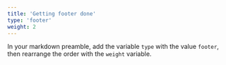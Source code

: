 ```yaml
---
title: 'Getting footer done'
type: 'footer'
weight: 2
---
```


In your markdown preamble, add the variable `type` with the value `footer`, then rearrange the order with the `weight` variable.